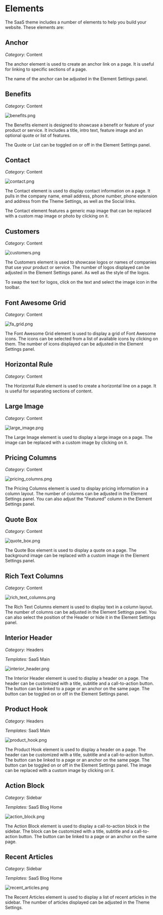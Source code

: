 # Elements

The SaaS theme includes a number of elements to help you build your website. These elements are:

## Anchor

_Category:_ Content

The anchor element is used to create an anchor link on a page. It is useful for linking to specific sections of a page.

The name of the anchor can be adjusted in the Element Settings panel.

## Benefits

_Category:_ Content

![benefits.png](benefits.png)

The Benefits element is designed to showcase a benefit or feature of your product or service. It includes a title,
intro text, feature image and an optional quote or list of features.

The Quote or List can be toggled on or off in the Element Settings panel.

## Contact

_Category:_ Content

![contact.png](contact.png)

The Contact element is used to display contact information on a page. It pulls in the company name, email address,
phone number, phone extension and address from the Theme Settings, as well as the Social links.

The Contact element features a generic map image that can be replaced with a custom map image or photo by clicking on it.

## Customers

_Category:_ Content

![customers.png](customers.png)

The Customers element is used to showcase logos or names of companies that use your product or service. The number of logos
displayed can be adjusted in the Element Settings panel. As well as the style of the logos.

To swap the text for logos, click on the text and select the image icon in the toolbar.

## Font Awesome Grid

_Category:_ Content

![fa_grid.png](fa_grid.png)

The Font Awesome Grid element is used to display a grid of Font Awesome icons. The icons can be selected from a list of
available icons by clicking on them. The number of icons displayed can be adjusted in the Element Settings panel.

## Horizontal Rule

_Category:_ Content

The Horizontal Rule element is used to create a horizontal line on a page. It is useful for separating sections of content.

## Large Image

_Category:_ Content

![large_image.png](large_image.png)

The Large Image element is used to display a large image on a page. The image can be replaced with a custom image by clicking
on it.

## Pricing Columns

_Category:_ Content

![pricing_columns.png](pricing_columns.png)

The Pricing Columns element is used to display pricing information in a column layout. The number of columns can be adjusted
in the Element Settings panel. You can also adjust the "Featured" column in the Element Settings panel.

## Quote Box

_Category:_ Content

![quote_box.png](quote_box.png)

The Quote Box element is used to display a quote on a page. The background image can be replaced with a custom image in
the Element Settings panel.

## Rich Text Columns

_Category:_ Content

![rich_text_columns.png](rich_text_columns.png)

The Rich Text Columns element is used to display text in a column layout. The number of columns can be adjusted in the
Element Settings panel. You can also select the position of the Header or hide it in the Element Settings panel.

## Interior Header

_Category:_ Headers

_Templates:_ SaaS Main

![interior_header.png](interior_header.png)

The Interior Header element is used to display a header on a page. The header can be customized with a title, subtitle and
a call-to-action button. The button can be linked to a page or an anchor on the same page. The button can be toggled on or
off in the Element Settings panel.

## Product Hook

_Category:_ Headers

_Templates:_ SaaS Main

![product_hook.png](product_hook.png)

The Product Hook element is used to display a header on a page. The header can be customized with a title, subtitle and
a call-to-action button. The button can be linked to a page or an anchor on the same page. The button can be toggled on or
off in the Element Settings panel. The image can be replaced with a custom image by clicking on it.

## Action Block

_Category:_ Sidebar

_Templates:_ SaaS Blog Home

![action_block.png](action_block.png)

The Action Block element is used to display a call-to-action block in the sidebar. The block can be customized with a title,
subtitle and a call-to-action button. The button can be linked to a page or an anchor on the same page.

## Recent Articles

_Category:_ Sidebar

_Templates:_ SaaS Blog Home

![recent_articles.png](recent_articles.png)

The Recent Articles element is used to display a list of recent articles in the sidebar. The number of articles displayed
can be adjusted in the Theme Settings.


